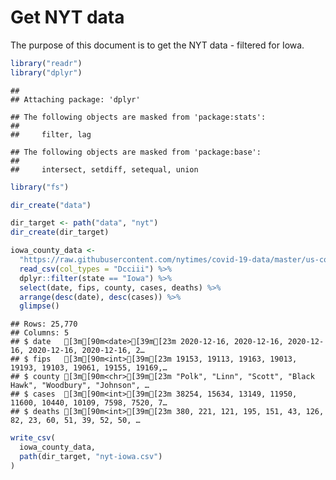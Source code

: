 Get NYT data
================

The purpose of this document is to get the NYT data - filtered for Iowa.

``` r
library("readr")
library("dplyr")
```

    ## 
    ## Attaching package: 'dplyr'

    ## The following objects are masked from 'package:stats':
    ## 
    ##     filter, lag

    ## The following objects are masked from 'package:base':
    ## 
    ##     intersect, setdiff, setequal, union

``` r
library("fs")
```

``` r
dir_create("data")

dir_target <- path("data", "nyt")
dir_create(dir_target)
```

``` r
iowa_county_data <- 
  "https://raw.githubusercontent.com/nytimes/covid-19-data/master/us-counties.csv" %>%
  read_csv(col_types = "Dcciii") %>%
  dplyr::filter(state == "Iowa") %>%
  select(date, fips, county, cases, deaths) %>%
  arrange(desc(date), desc(cases)) %>%
  glimpse()
```

    ## Rows: 25,770
    ## Columns: 5
    ## $ date   [3m[90m<date>[39m[23m 2020-12-16, 2020-12-16, 2020-12-16, 2020-12-16, 2020-12-16, 2…
    ## $ fips   [3m[90m<int>[39m[23m 19153, 19113, 19163, 19013, 19193, 19103, 19061, 19155, 19169,…
    ## $ county [3m[90m<chr>[39m[23m "Polk", "Linn", "Scott", "Black Hawk", "Woodbury", "Johnson", …
    ## $ cases  [3m[90m<int>[39m[23m 38254, 15634, 13149, 11950, 11600, 10440, 10109, 7598, 7520, 7…
    ## $ deaths [3m[90m<int>[39m[23m 380, 221, 121, 195, 151, 43, 126, 82, 23, 60, 51, 39, 52, 50, …

``` r
write_csv(
  iowa_county_data,
  path(dir_target, "nyt-iowa.csv")
)
```
